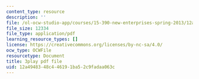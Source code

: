 ```yaml
---
content_type: resource
description: ''
file: /ol-ocw-studio-app/courses/15-390-new-enterprises-spring-2013/12a4948348c446191ba52c9fadaa063c_cHgbCAHQgbU.pdf
file_size: 12334
file_type: application/pdf
learning_resource_types: []
license: https://creativecommons.org/licenses/by-nc-sa/4.0/
ocw_type: OCWFile
resourcetype: Document
title: 3play pdf file
uid: 12a49483-48c4-4619-1ba5-2c9fadaa063c
---
```

